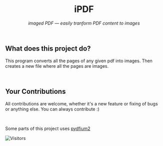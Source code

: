 <p align="center">
 <h1 align="center">iPDF</h1>
 <p align="center"><i>imaged PDF — easily tranform PDF content to images</i></p>
</p>
<br>

## What does this project do?
This program converts all the pages of any given pdf into images. Then creates a new file where all the pages are images.

<br>

## Your Contributions
All contributions are welcome, whether it's a new feature or fixing of bugs or anything else. You can always contribute :)

<br>

Some parts of this project uses [pydfium2](https://github.com/pypdfium2-team/pypdfium2)

![Visitors](https://api.visitorbadge.io/api/visitors?path=https%3A%2F%2Fgithub.com%2Finboxsgk%2FiPDF&label=Views&countColor=%23263759)
